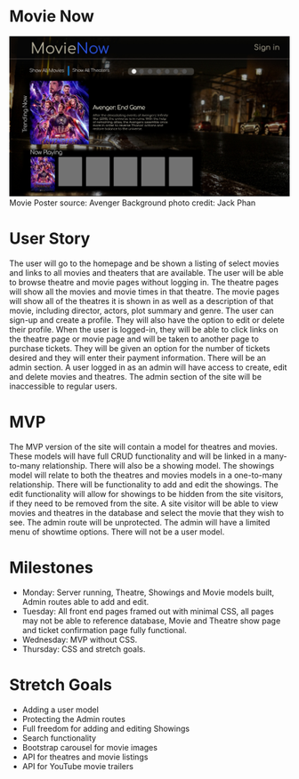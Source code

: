 # Movie Now

![](photos/WireFrame_HomePage.jpg)
Movie Poster source: Avenger
Background photo credit: Jack Phan

# User Story
The user will go to the homepage and be shown a listing of select movies and links to all movies and theaters that are available. The user will be able to browse theatre and movie pages without logging in. The theatre pages will show all the movies and movie times in that theatre. 
The movie pages will show all of the theatres it is shown in as well as a description of that movie, including director, actors, plot summary and genre. The user can sign-up and create a profile. They will also have the option to edit or delete their profile. When the user is logged-in, they will be able to click links on the theatre page or movie page and will be taken to another page to purchase tickets. They will be given an option for the number of tickets desired and they will enter their payment information. There will be an admin section. A user logged in as an admin will have access to create, edit and delete movies and theatres. The admin section of the site will be inaccessible to regular users.
# MVP
The MVP version of the site will contain a model for theatres and movies. These models will have full CRUD functionality and will be linked in a many-to-many relationship. There will also be a showing model. The showings model will relate to both the theatres and movies models in a one-to-many relationship. There will be functionality to add and edit the showings. The edit functionality will allow for showings to be hidden from the site visitors, if they need to be removed from the site. A site visitor will be able to view movies and theatres in the database and select the movie that they wish to see. The admin route will be unprotected. The admin will have a limited menu of showtime options. There will not be a user model.
# Milestones
- Monday: Server running, Theatre, Showings and Movie models built, Admin routes able to add and edit. <br>
- Tuesday: All front end pages framed out with minimal CSS, all pages may not be able to reference database, Movie and Theatre show page and ticket confirmation page fully functional. <br>
- Wednesday: MVP without CSS. <br>
- Thursday: CSS and stretch goals. <br>
# Stretch Goals
- Adding a user model <br>
- Protecting the Admin routes <br>
- Full freedom for adding and editing Showings <br>
- Search functionality <br>
- Bootstrap carousel for movie images <br>
- API for theatres and movie listings <br>
- API for YouTube movie trailers<br>
